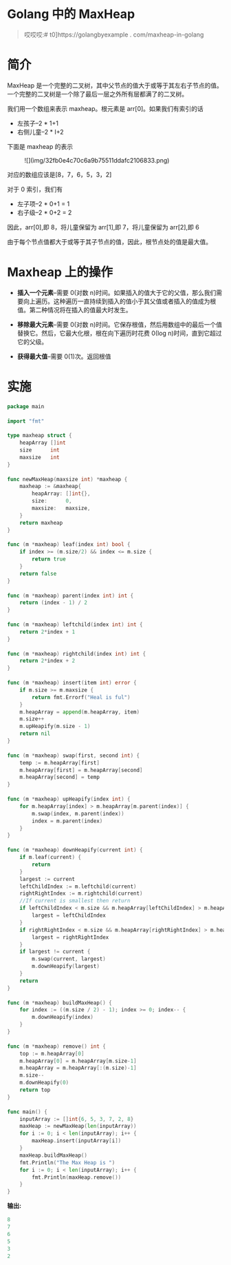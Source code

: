 # Golang 中的 MaxHeap

> 哎哎哎:# t0]https://golangbyexample . com/maxheap-in-golang

# **简介**

MaxHeap 是一个完整的二叉树，其中父节点的值大于或等于其左右子节点的值。一个完整的二叉树是一个除了最后一层之外所有层都满了的二叉树。

我们用一个数组来表示 maxheap。根元素是 arr[0]。如果我们有索引的话

*   左孩子–2 * 1+1
*   右侧儿童–2 * I+2

下面是 maxheap 的表示

<figure class="wp-block-image size-large">![](img/32fb0e4c70c6a9b75511ddafc2106833.png)</figure>

对应的数组应该是[8，7，6，5，3，2]

对于 0 索引，我们有

*   左子项–2 * 0+1 = 1
*   右子级–2 * 0+2 = 2

因此，arr[0],即 8，将儿童保留为 arr[1],即 7，将儿童保留为 arr[2],即 6

由于每个节点值都大于或等于其子节点的值，因此，根节点处的值是最大值。

# **Maxheap 上的操作**

*   **插入一个元素**–需要 0(对数 n)时间。如果插入的值大于它的父值，那么我们需要向上遍历。这种遍历一直持续到插入的值小于其父值或者插入的值成为根值。第二种情况将在插入的值最大时发生。

*   **移除最大元素**–需要 0(对数 n)时间。它保存根值，然后用数组中的最后一个值替换它。然后，它最大化根，根在向下遍历时花费 0(log n)时间，直到它超过它的父级。

*   **获得最大值**–需要 0(1)次。返回根值

# **实施**

```go
package main

import "fmt"

type maxheap struct {
    heapArray []int
    size      int
    maxsize   int
}

func newMaxHeap(maxsize int) *maxheap {
    maxheap := &maxheap{
        heapArray: []int{},
        size:      0,
        maxsize:   maxsize,
    }
    return maxheap
}

func (m *maxheap) leaf(index int) bool {
    if index >= (m.size/2) && index <= m.size {
        return true
    }
    return false
}

func (m *maxheap) parent(index int) int {
    return (index - 1) / 2
}

func (m *maxheap) leftchild(index int) int {
    return 2*index + 1
}

func (m *maxheap) rightchild(index int) int {
    return 2*index + 2
}

func (m *maxheap) insert(item int) error {
    if m.size >= m.maxsize {
        return fmt.Errorf("Heal is ful")
    }
    m.heapArray = append(m.heapArray, item)
    m.size++
    m.upHeapify(m.size - 1)
    return nil
}

func (m *maxheap) swap(first, second int) {
    temp := m.heapArray[first]
    m.heapArray[first] = m.heapArray[second]
    m.heapArray[second] = temp
}

func (m *maxheap) upHeapify(index int) {
    for m.heapArray[index] > m.heapArray[m.parent(index)] {
        m.swap(index, m.parent(index))
        index = m.parent(index)
    }
}

func (m *maxheap) downHeapify(current int) {
    if m.leaf(current) {
        return
    }
    largest := current
    leftChildIndex := m.leftchild(current)
    rightRightIndex := m.rightchild(current)
    //If current is smallest then return
    if leftChildIndex < m.size && m.heapArray[leftChildIndex] > m.heapArray[largest] {
        largest = leftChildIndex
    }
    if rightRightIndex < m.size && m.heapArray[rightRightIndex] > m.heapArray[largest] {
        largest = rightRightIndex
    }
    if largest != current {
        m.swap(current, largest)
        m.downHeapify(largest)
    }
    return
}

func (m *maxheap) buildMaxHeap() {
    for index := ((m.size / 2) - 1); index >= 0; index-- {
        m.downHeapify(index)
    }
}

func (m *maxheap) remove() int {
    top := m.heapArray[0]
    m.heapArray[0] = m.heapArray[m.size-1]
    m.heapArray = m.heapArray[:(m.size)-1]
    m.size--
    m.downHeapify(0)
    return top
}

func main() {
    inputArray := []int{6, 5, 3, 7, 2, 8}
    maxHeap := newMaxHeap(len(inputArray))
    for i := 0; i < len(inputArray); i++ {
        maxHeap.insert(inputArray[i])
    }
    maxHeap.buildMaxHeap()
    fmt.Println("The Max Heap is ")
    for i := 0; i < len(inputArray); i++ {
        fmt.Println(maxHeap.remove())
    }
}
```

**输出:**

```go
8
7
6
5
3
2
```